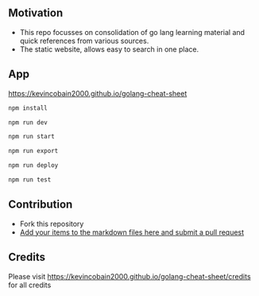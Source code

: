 ## Motivation

- This repo focusses on consolidation of go lang learning material and quick references from various sources.
- The static website, allows easy to search in one place.

## App

https://kevincobain2000.github.io/golang-cheat-sheet


```bash
npm install
```

```bash
npm run dev
```

```bash
npm run start
```

```bash
npm run export
```

```bash
npm run deploy
```

```bash
npm run test
```

## Contribution

- Fork this repository
- [Add your items to the markdown files here and submit a pull request](https://github.com/kevincobain2000/golang-cheat-sheet/tree/master/Cheatsheets)

## Credits

Please visit https://kevincobain2000.github.io/golang-cheat-sheet/credits for all credits


